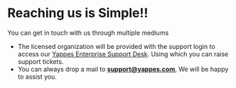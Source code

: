 Reaching us is Simple!!
=======================

You can get in touch with us through multiple mediums

-   The licensed organization will be provided with the support login to
    access our [Yappes Enterprise Support
    Desk](https://support.yappes.com). Using which you can raise support
    tickets.
-   You can always drop a mail to **support@yappes.com**, We will be happy
    to assist you.
